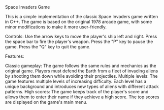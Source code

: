 Space Invaders Game

This is a simple implementation of the classic Space Invaders game written in C++. The game is based on the original 1978 arcade game, with some minor modifications to make it more user-friendly.

Controls:
    Use the arrow keys to move the player's ship left and right.
    Press the space bar to fire the player's weapon.
    Press the "P" key to pause the game.
    Press the "Q" key to quit the game.

Features:

Classic gameplay: The game follows the same rules and mechanics as the original game. Players must defend the Earth from a fleet of invading aliens by shooting them down while avoiding their projectiles.
Multiple levels: The game features multiple levels of increasing difficulty. Each level has a unique background and introduces new types of aliens with different attack patterns.
High scores: The game keeps track of the player's score and allows them to enter their name if they achieve a high score. The top scores are displayed on the game's main menu.


